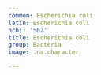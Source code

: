 ```yaml
---
common: Escherichia coli
latin: Escherichia coli
ncbi: '562'
title: Escherichia coli
group: Bacteria
image: .na.character

---
```

